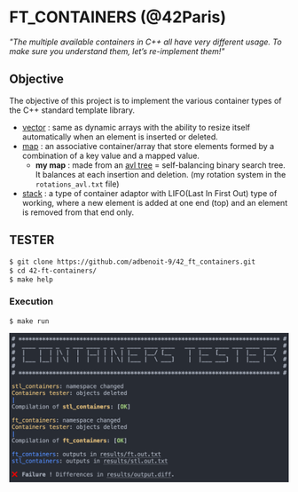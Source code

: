 # FT_CONTAINERS (@42Paris)
*"The multiple available containers in C++ all have very different usage. To make sure you understand them, let’s re-implement them!"*

## Objective

The objective of this project is to implement the various container types of the C++ standard template library.
- [vector](#vector) : same as dynamic arrays with the ability to resize itself automatically when an element is inserted or deleted.
- [map](#map) : an associative container/array that store elements formed by a combination of a key value and a mapped value.
  - **my map** : made from an <ins>avl tree</ins> = self-balancing binary search tree.
It balances at each insertion and deletion.
(my rotation system in the `rotations_avl.txt` file)
- [stack](stack) : a type of container adaptor with LIFO(Last In First Out) type of working, where a new element is added at one end (top) and an element is removed from that end only.  

## TESTER
```
$ git clone https://github.com/adbenoit-9/42_ft_containers.git
$ cd 42-ft-containers/
$ make help
```
<!-- ![Example](img/help.png) -->

### Execution
```
$ make run
```
![Example](img/screenshot.png)
